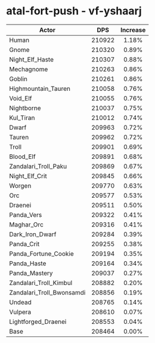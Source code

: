 # atal-fort-push - vf-yshaarj
| Actor | DPS | Increase |
|---|:---:|:---:|
|Human|210922|1.18%|
|Gnome|210320|0.89%|
|Night_Elf_Haste|210307|0.88%|
|Mechagnome|210263|0.86%|
|Goblin|210261|0.86%|
|Highmountain_Tauren|210058|0.76%|
|Void_Elf|210055|0.76%|
|Nightborne|210037|0.75%|
|Kul_Tiran|210012|0.74%|
|Dwarf|209963|0.72%|
|Tauren|209962|0.72%|
|Troll|209901|0.69%|
|Blood_Elf|209891|0.68%|
|Zandalari_Troll_Paku|209869|0.67%|
|Night_Elf_Crit|209845|0.66%|
|Worgen|209770|0.63%|
|Orc|209577|0.53%|
|Draenei|209511|0.50%|
|Panda_Vers|209322|0.41%|
|Maghar_Orc|209316|0.41%|
|Dark_Iron_Dwarf|209284|0.39%|
|Panda_Crit|209255|0.38%|
|Panda_Fortune_Cookie|209194|0.35%|
|Panda_Haste|209164|0.34%|
|Panda_Mastery|209037|0.27%|
|Zandalari_Troll_Kimbul|208882|0.20%|
|Zandalari_Troll_Bwonsamdi|208856|0.19%|
|Undead|208765|0.14%|
|Vulpera|208610|0.07%|
|Lightforged_Draenei|208553|0.04%|
|Base|208464|0.00%|
